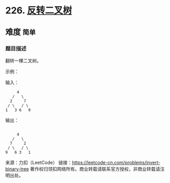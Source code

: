 # 226. [反转二叉树](https://leetcode-cn.com/problems/invert-binary-tree/)  
<font size=5> 难度 `简单` </font>
---

### 题目描述

翻转一棵二叉树。

示例：

输入：
```
     4
   /   \
  2     7
 / \   / \
1   3 6   9
```
输出：
```

     4
   /   \
  7     2
 / \   / \
9   6 3   1
```

来源：力扣（LeetCode）
链接：https://leetcode-cn.com/problems/invert-binary-tree
著作权归领扣网络所有。商业转载请联系官方授权，非商业转载请注明出处。
